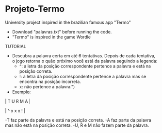 # Projeto-Termo
University project inspired in the brazilian famous app "Termo"

- Download "palavras.txt" before running the code.
- "Termo" is inspired in the game Wordle

TUTORIAL
- Descubra a palavra certa em até 6 tentativas. Depois de cada tentativa, o jogo retorna o quão próximo você está da palavra seguindo a legenda:
  - ^: a letra da posição correspondente pertence a palavra e está na posição correta.
  - !: a letra da posição correspondente pertence a palavra mas se encontra na posição incorreta.
  - x: não pertence a palavra.")
- Exemplo:

| T U R M A | 

| ^ x x x ! |


  -T faz parte da palavra e está na posição correta.
  -A faz parte da palavra mas não está na posição correta.
  -U, R e M não fazem parte da palavra.
